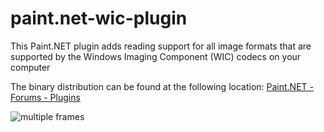 # paint.net-wic-plugin
This Paint.NET plugin adds reading support for all image formats that are supported by the Windows Imaging Component (WIC) codecs on your computer

The binary distribution can be found at the following location: 
[Paint.NET - Forums - Plugins](https://forums.getpaint.net/topic/111550-windows-imaging-component-wic-plugin/)

![multiple frames](https://reneslkh.home.xs4all.nl/PaintDotNet/multiple_frames.png)
